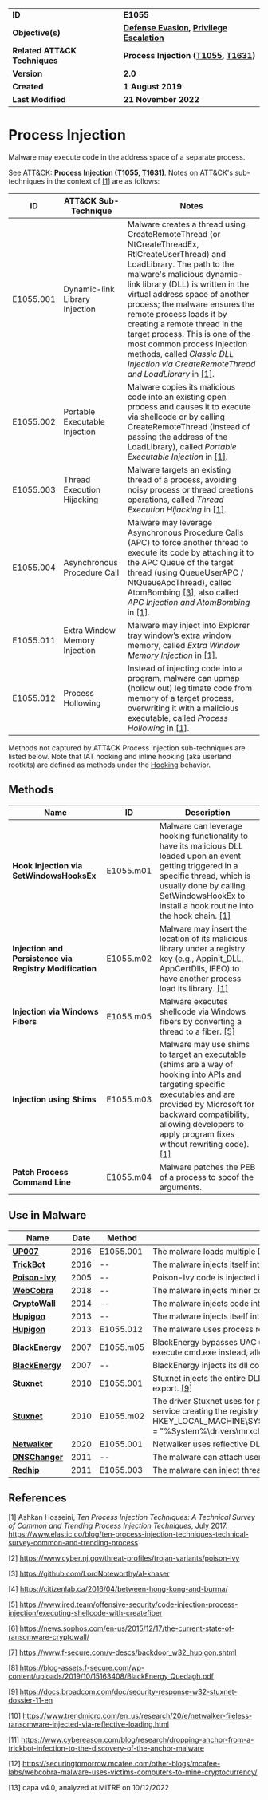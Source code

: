 <table>
<tr>
<td><b>ID</b></td>
<td><b>E1055</b></td>
</tr>
<tr>
<td><b>Objective(s)</b></td>
<td><b><a href="../defense-evasion">Defense Evasion</a>, <a href="../privilege-escalation">Privilege Escalation</a></b></td>
</tr>
<tr>
<td><b>Related ATT&CK Techniques</b></td>
<td><b>Process Injection (<a href="https://attack.mitre.org/techniques/T1055">T1055</a>, <a href="https://attack.mitre.org/techniques/T1631/">T1631</a>)</b></td>
</tr>
<tr>
<td><b>Version</b></td>
<td><b>2.0</b></td>
</tr>
<tr>
<td><b>Created</b></td>
<td><b>1 August 2019</b></td>
</tr>
<tr>
<td><b>Last Modified</b></td>
<td><b>21 November 2022</b></td>
</tr>
</table>


# Process Injection

Malware may execute code in the address space of a separate process. 

See ATT&CK: **Process Injection ([T1055](https://attack.mitre.org/techniques/T1055/), [T1631](https://attack.mitre.org/techniques/T1631/))**. Notes on ATT&CK's sub-techniques in the context of [[1]](#1) are as follows:

|ID|ATT&CK Sub-Technique|Notes|
|---|---|---|
|E1055.001|Dynamic-link Library Injection|Malware creates a thread using CreateRemoteThread (or NtCreateThreadEx, RtlCreateUserThread) and LoadLibrary. The path to the malware's malicious dynamic-link library (DLL) is written in the virtual address space of another process; the malware ensures the remote process loads it by creating a remote thread in the target process. This is one of the most common process injection methods, called *Classic DLL Injection via CreateRemoteThread and LoadLibrary* in [[1]](#1).|
|E1055.002|Portable Executable Injection|Malware copies its malicious code into an existing open process and causes it to execute via shellcode or by calling CreateRemoteThread (instead of passing the address of the LoadLibrary), called *Portable Executable Injection* in [[1]](#1).|
|E1055.003|Thread Execution Hijacking|Malware targets an existing thread of a process, avoiding noisy process or thread creations operations, called *Thread Execution Hijacking* in [[1]](#1).|
|E1055.004|Asynchronous Procedure Call|Malware may leverage Asynchronous Procedure Calls (APC) to force another thread to execute its code by attaching it to the APC Queue of the target thread (using QueueUserAPC / NtQueueApcThread), called AtomBombing [[3]](#3), also called *APC Injection and AtomBombing* in [[1]](#1).|
|E1055.011|Extra Window Memory Injection|Malware may inject into Explorer tray window’s extra window memory, called *Extra Window Memory Injection* in [[1]](#1).|
|E1055.012|Process Hollowing|Instead of injecting code into a program, malware can upmap (hollow out) legitimate code from memory of a target process, overwriting it with a malicious executable, called *Process Hollowing* in [[1]](#1).|

Methods not captured by ATT&CK Process Injection sub-techniques are listed below. Note that IAT hooking and inline hooking (aka userland rootkits) are defined as methods under the [Hooking](../credential-access/hooking.md) behavior.

## Methods

|Name|ID|Description|
|---|---|---|
|**Hook Injection via SetWindowsHooksEx**|E1055.m01|Malware can leverage hooking functionality to have its malicious DLL loaded upon an event getting triggered in a specific thread, which is usually done by calling SetWindowsHookEx to install a hook routine into the hook chain. [[1]](#1)|
|**Injection and Persistence via Registry Modification**|E1055.m02|Malware may insert the location of its malicious library under a registry key (e.g., Appinit_DLL, AppCertDlls, IFEO) to have another process load its library. [[1]](#1)|
|**Injection via Windows Fibers**|E1055.m05|Malware executes shellcode via Windows fibers by converting a thread to a fiber. [[5]](#5)|
|**Injection using Shims**|E1055.m03|Malware may use shims to target an executable (shims are a way of hooking into APIs and targeting specific executables and are provided by Microsoft for backward compatibility, allowing developers to apply program fixes without rewriting code). [[1]](#1)|
|**Patch Process Command Line**|E1055.m04|Malware patches the PEB of a process to spoof the arguments.|

## Use in Malware

|Name|Date|Method|Description|
|---|---|---|---|
|[**UP007**](../xample-malware/up007.md)|2016|E1055.001|The malware loads multiple DLLs into memory. [[4]](#4)|
|[**TrickBot**](../xample-malware/trickbot.md)|2016|--|The malware injects itself into svchost.exe. [[11]](#11)|
|[**Poison-Ivy**](../xample-malware/poison-ivy.md)|2005|--|Poison-Ivy code is injected into explorer.exe. [[2]](#2)|
|[**WebCobra**](../xample-malware/webcobra.md)|2018|--|The malware injects miner code into a running process. [[12]](#12)|
|[**CryptoWall**](../xample-malware/cryptowall.md)|2014|--|The malware injects code into a new svchost process. [[6]](#6)|
|[**Hupigon**](../xample-malware/hupigon.md)|2013|--|The malware injects itself into processes such as cmd.exe and notepad.exe [[7]](#7)|
|[**Hupigon**](../xample-malware/hupigon.md)|2013|E1055.012|The malware uses process replacement. [[13]](#13)|
|[**BlackEnergy**](../xample-malware/blackenergy.md)|2007|E1055.m05|BlackEnergy bypasses UAC using a Shim Database instructing SndVol.exe to execute cmd.exe instead, allowing for elevated execution. [[8]](#8)|
|[**BlackEnergy**](../xample-malware/blackenergy.md)|2007|--|BlackEnergy injects its dll component into svchost.exe. [[8]](#8)|
|[**Stuxnet**](../xample-malware/stuxnet.md)|2010|E1055.001|Stuxnet injects the entire DLL into another process and then just calls the particular export. [[9]](#9)|
|[**Stuxnet**](../xample-malware/stuxnet.md)|2010|E1055.m02|The driver Stuxnet uses for persistence Mrxcls.sys is registered as a boot start service creating the registry key HKEY_LOCAL_MACHINE\SYSTEM\CurrentControlSet\Services\MRxCIs"ImagePath" = "%System%\drivers\mrxcls.sys." [[9]](#9)|
|[**Netwalker**](../xample-malware/netwalker.md)|2020|E1055.001|Netwalker uses reflective DLL loading to inject from memory. [[10]](#10)|
|[**DNSChanger**](../xample-malware/dnschanger.md)|2011|--|The malware can attach user process memory. [[13]](#13)|
|[**Redhip**](../xample-malware/rebhip.md)|2011|E1055.003|The malware can inject threads. [[13]](#13)|


## References
<a name="1">[1]</a> Ashkan Hosseini, *Ten Process Injection Techniques: A Technical Survey of Common and Trending Process Injection Techniques*, July 2017. https://www.elastic.co/blog/ten-process-injection-techniques-technical-survey-common-and-trending-process

<a name="2">[2]</a> https://www.cyber.nj.gov/threat-profiles/trojan-variants/poison-ivy

<a name="3">[3]</a> https://github.com/LordNoteworthy/al-khaser

<a name="4">[4]</a> https://citizenlab.ca/2016/04/between-hong-kong-and-burma/

<a name="5">[5]</a> https://www.ired.team/offensive-security/code-injection-process-injection/executing-shellcode-with-createfiber

<a name="6">[6]</a> https://news.sophos.com/en-us/2015/12/17/the-current-state-of-ransomware-cryptowall/

<a name="7">[7]</a> https://www.f-secure.com/v-descs/backdoor_w32_hupigon.shtml

<a name="8">[8]</a> https://blog-assets.f-secure.com/wp-content/uploads/2019/10/15163408/BlackEnergy_Quedagh.pdf

<a name="9">[9]</a> https://docs.broadcom.com/doc/security-response-w32-stuxnet-dossier-11-en

<a name="10">[10]</a> https://www.trendmicro.com/en_us/research/20/e/netwalker-fileless-ransomware-injected-via-reflective-loading.html

<a name="11">[11]</a> https://www.cybereason.com/blog/research/dropping-anchor-from-a-trickbot-infection-to-the-discovery-of-the-anchor-malware

<a name="12">[12]</a> https://securingtomorrow.mcafee.com/other-blogs/mcafee-labs/webcobra-malware-uses-victims-computers-to-mine-cryptocurrency/

<a name="13">[13]</a> capa v4.0, analyzed at MITRE on 10/12/2022
